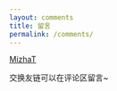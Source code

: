 ```yaml
---
layout: comments
title: 留言
permalink: /comments/
---
```


[MizhaT](mizhat.github.io)

交换友链可以在评论区留言~


<script type="text/javascript" src="//rf.revolvermaps.com/0/0/6.js?i=532fsgu0qag&amp;m=6&amp;c=ffffff&amp;cr1=f&amp;f=arial&amp;l=" async="async"></script>

